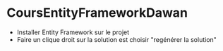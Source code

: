 # CoursEntityFrameworkDawan

+ Installer Entity Framework sur le projet
+ Faire un clique droit sur la solution est choisir "regénérer la solution" 
